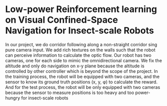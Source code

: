 # Low-power Reinforcement learning on Visual Confined-Space Navigation for Insect-scale Robots

In our project, we do corridor following along a non-straight corridor sing pure camera
input.
We add rich textures on the walls such that the robot can perceive information to calculate the optic
flow. Our robot has two cameras, one for each side to mimic the omnidirectional camera. We fix the
altitude and only do navigation on x-y plane because the altitude is controlled by other controller
which is beyond the scope of the project.
In the training process, the robot will be equipped with two cameras, and the sensor to know its
ground truth positions (x, y, φ) to calculate the reward. And for the test process, the robot will
be only equipped with two cameras because the sensor to measure positions is too heavy and too
power-hungry for insect-scale robots
